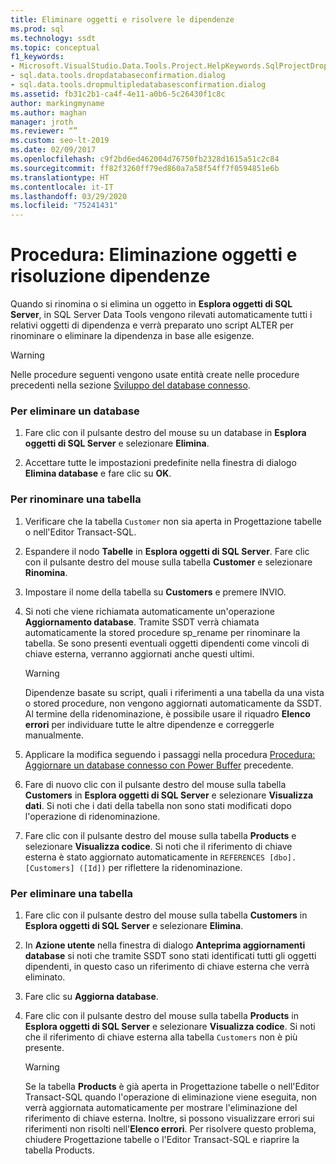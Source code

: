 ```yaml
---
title: Eliminare oggetti e risolvere le dipendenze
ms.prod: sql
ms.technology: ssdt
ms.topic: conceptual
f1_keywords:
- Microsoft.VisualStudio.Data.Tools.Project.HelpKeywords.SqlProjectDropDatabaseConfirmationDialog
- sql.data.tools.dropdatabaseconfirmation.dialog
- sql.data.tools.dropmultipledatabasesconfirmation.dialog
ms.assetid: fb31c2b1-ca4f-4e11-a0b6-5c26430f1c8c
author: markingmyname
ms.author: maghan
manager: jroth
ms.reviewer: “”
ms.custom: seo-lt-2019
ms.date: 02/09/2017
ms.openlocfilehash: c9f2bd6ed462004d76750fb2328d1615a51c2c84
ms.sourcegitcommit: ff82f3260ff79ed860a7a58f54ff7f0594851e6b
ms.translationtype: HT
ms.contentlocale: it-IT
ms.lasthandoff: 03/29/2020
ms.locfileid: "75241431"
---
```

# <a name="how-to-delete-objects-and-resolve-dependencies"></a>Procedura: Eliminazione oggetti e risoluzione dipendenze

Quando si rinomina o si elimina un oggetto in **Esplora oggetti di SQL Server**, in SQL Server Data Tools vengono rilevati automaticamente tutti i relativi oggetti di dipendenza e verrà preparato uno script ALTER per rinominare o eliminare la dipendenza in base alle esigenze.  
  
> [!WARNING]  
> Nelle procedure seguenti vengono usate entità create nelle procedure precedenti nella sezione [Sviluppo del database connesso](../ssdt/connected-database-development.md).  
  
### <a name="to-delete-a-database"></a>Per eliminare un database  
  
1.  Fare clic con il pulsante destro del mouse su un database in **Esplora oggetti di SQL Server** e selezionare **Elimina**.  
  
2.  Accettare tutte le impostazioni predefinite nella finestra di dialogo **Elimina database** e fare clic su **OK**.  
  
### <a name="to-rename-a-table"></a>Per rinominare una tabella  
  
1.  Verificare che la tabella `Customer` non sia aperta in Progettazione tabelle o nell'Editor Transact\-SQL.  
  
2.  Espandere il nodo **Tabelle** in **Esplora oggetti di SQL Server**. Fare clic con il pulsante destro del mouse sulla tabella **Customer** e selezionare **Rinomina**.  
  
3.  Impostare il nome della tabella su **Customers** e premere INVIO.  
  
4.  Si noti che viene richiamata automaticamente un'operazione **Aggiornamento database**. Tramite SSDT verrà chiamata automaticamente la stored procedure sp_rename per rinominare la tabella. Se sono presenti eventuali oggetti dipendenti come vincoli di chiave esterna, verranno aggiornati anche questi ultimi.  
  
    > [!WARNING]  
    > Dipendenze basate su script, quali i riferimenti a una tabella da una vista o stored procedure, non vengono aggiornati automaticamente da SSDT. Al termine della ridenominazione, è possibile usare il riquadro **Elenco errori** per individuare tutte le altre dipendenze e correggerle manualmente.  
  
5.  Applicare la modifica seguendo i passaggi nella procedura [Procedura: Aggiornare un database connesso con Power Buffer](../ssdt/how-to-update-a-connected-database-with-power-buffer.md) precedente.  
  
6.  Fare di nuovo clic con il pulsante destro del mouse sulla tabella **Customers** in **Esplora oggetti di SQL Server** e selezionare **Visualizza dati**. Si noti che i dati della tabella non sono stati modificati dopo l'operazione di ridenominazione.  
  
7.  Fare clic con il pulsante destro del mouse sulla tabella **Products** e selezionare **Visualizza codice**. Si noti che il riferimento di chiave esterna è stato aggiornato automaticamente in `REFERENCES [dbo].[Customers] ([Id])` per riflettere la ridenominazione.  
  
### <a name="to-delete-a-table"></a>Per eliminare una tabella  
  
1.  Fare clic con il pulsante destro del mouse sulla tabella **Customers** in **Esplora oggetti di SQL Server** e selezionare **Elimina**.  
  
2.  In **Azione utente** nella finestra di dialogo **Anteprima aggiornamenti database** si noti che tramite SSDT sono stati identificati tutti gli oggetti dipendenti, in questo caso un riferimento di chiave esterna che verrà eliminato.  
  
3.  Fare clic su **Aggiorna database**.  
  
4.  Fare clic con il pulsante destro del mouse sulla tabella **Products** in **Esplora oggetti di SQL Server** e selezionare **Visualizza codice**. Si noti che il riferimento di chiave esterna alla tabella `Customers` non è più presente.  
  
    > [!WARNING]  
    > Se la tabella **Products** è già aperta in Progettazione tabelle o nell'Editor Transact\-SQL quando l'operazione di eliminazione viene eseguita, non verrà aggiornata automaticamente per mostrare l'eliminazione del riferimento di chiave esterna. Inoltre, si possono visualizzare errori sui riferimenti non risolti nell'**Elenco errori**. Per risolvere questo problema, chiudere Progettazione tabelle o l'Editor Transact\-SQL e riaprire la tabella Products.  
  
